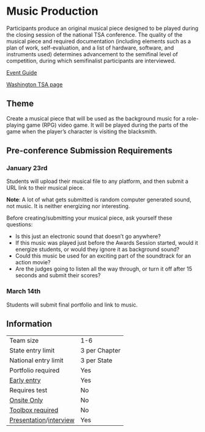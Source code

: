 # Music Production

Participants produce an original musical piece designed to be played during the closing session of the national TSA conference. The quality of the musical piece and required documentation (including elements such as a plan of work, self-evaluation, and a list of hardware, software, and instruments used) determines advancement to the semifinal level of competition, during which semifinalist participants are interviewed.

[Event Guide](https://lwsd.sharepoint.com/:b:/r/sites/GR-JHS-TechnologyStudentAssociation-SCA/Shared%20Documents/23-24/Competition/Event%20Guides/HS%20-%20Music%20Production.pdf)

[Washington TSA page](https://www.washingtontsa.org/high-school-events/music-production)

## Theme

Create a musical piece that will be used as the background music for a role-playing game (RPG) video game. It will be played during the parts of the game when the player’s character is visiting the blacksmith.

## Pre-conference Submission Requirements

### January 23rd

Students will upload their musical file to any platform, and then submit a URL link to their musical piece.

**Note**: A lot of what gets submitted is random computer generated sound, not music. It is neither energizing nor interesting.

Before creating/submitting your musical piece, ask yourself these questions:

- Is this just an electronic sound that doesn’t go anywhere?
- If this music was played just before the Awards Session started, would it energize students, or would they ignore it as background sound?
- Could this music be used for an exciting part of the soundtrack for an action movie?
- Are the judges going to listen all the way through, or turn it off after 15 seconds and submit their scores?

### March 14th

Students will submit final portfolio and link to music.

## Information

|                                              |               |
| -------------------------------------------- | ------------- |
| Team size                                    | 1-6           |
| State entry limit                            | 3 per Chapter |
| National entry limit                         | 3 per State   |
| Portfolio required                           | Yes           |
| [Early entry](/#terms)                       | Yes           |
| Requires test                                | No            |
| [Onsite Only](/#terms)                       | No            |
| [Toolbox required](/#terms)                  | No            |
| [Presentation](/#terms)/[interview](/#terms) | Yes           |
